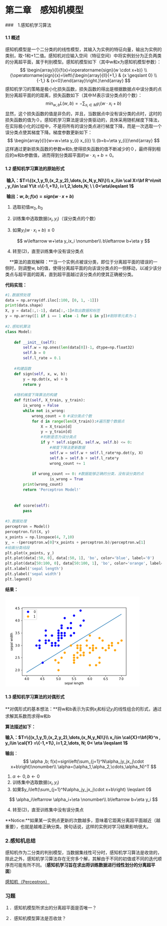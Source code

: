 # 第二章　感知机模型

###　1.感知机学习算法

#### 1.1 概述

​		感知机模型是一个二分类的的线性模型，其输入为实例的特征向量，输出为实例的类别，取-1和+1二值。感知机对应输入空间（特征空间）中将实例划分为正负两类的分离超平面，属于判别模型。感知机模型如下（其中w和x为感知机模型参数）：
$$
\begin{array}{l}{f(x)=\operatorname{sign}(w \cdot x+b)} \\ {\operatorname{sign}(x)=\left\{\begin{array}{ll}{+1,} & {x \geqslant 0} \\ {-1,} & {x<0}\end{array}\right.}\end{array}
$$
​		感知机学习的策略是极小化损失函数，损失函数的得出是根据数据点中误分类的点到分离超平面的的距离，损失函数如下（其中Ｍ表示误分类点的个数）：
$$
\min _{w, b} L(w, b)=-\sum_{x_{i} \in M} y_{i}\left(w \cdot x_{i}+b\right)
$$
​		显然，这个损失函数的值是非负的，并且，当数据点中没有误分类的点时，这时的损失函数的值为０。感知机学习算法是误分类驱动的，具体采用随机梯度下降法，在实际极小化的过程中，不是将所有的误分类点进行梯度下降，而是一次选取一个误分类点使其梯度下降。梯度参数更新如下：
$$
\begin{array}{l}{w=w+\eta y_{i} x_{i}} \\ {b=b+\eta y_{i}}\end{array}
$$
​		这样通过更新损失函数的参数w和b,使得损失函数的值不断减少的０，最终得到相应的w和b参数值，进而得到分类超平面的$w \cdot x_{i}+b=0$。

#### 1.2 感知机学习算法的原始形式

​	**输入：$T=\{(x_1,y_1),(x_2,y_2),\dots,(x_N,y_N)\}\\ x_i\in \cal X=\bf R^n\mit , y_i\in \cal Y\it =\{-1,+1\}, i=1,2,\dots,N; \ \ 0<\eta\leqslant 1$**

​    **输出：$w,b;f(x)=sign(w\cdot x+b)$**

1. 选取初值$w_0,b_0$

2. 训练集中选取数据$(x_i,y_i)$（误分类点的个数）

3. 如果$y_i(w\cdot x_i+b)\leqslant 0$

$$
w\leftarrow w+\eta y_ix_i \nonumber\\
 b\leftarrow b+\eta y
$$

 4. 转至(2)，直至训练集中没有误分类点

　**算法的直观解释：**当一个实例点被误分类，即位于分离超平面的错误的一侧时，则调整w, b的值，使得分离超平面的向该误分类点的一侧移动，以减少该分类点与超平面的距离，直到超平面越过该分类点的使其正确被分类。

**代码实现：**

```python
#1.数据预处理
data = np.array(df.iloc[:100, [0, 1, -1]])
print(data.shape)
X, y = data[:,:-1], data[:,-1]#取出数据和标签
y = np.array([1 if i == 1 else -1 for i in y])#剔除零元素为-1

#2.感知机算法
class Model:
    
    def __init__(self):
        self.w = np.ones(len(data[0])-1, dtype=np.float32)
        self.b = 0
        self.l_rate = 0.1
    
    #构建函数
    def sign(self, x, w, b):
        y = np.dot(x, w) + b
        return y
    
    #随机梯度下降算法的构建
    def fit(self, X_train, y_train):
        is_wrong = False
        while not is_wrong:
            wrong_count = 0 #误分类点个数
            for d in range(len(X_train)):#遍历整个数据点
                X = X_train[d]
                y = y_train[d]
                #判断是否为误分类点
                if y * self.sign(X, self.w, self.b) <= 0:
                    #梯度下降法更新数据
                    self.w = self.w + self.l_rate*np.dot(y, X)
                    self.b = self.b + self.l_rate*y
                    wrong_count += 1
                    
            if wrong_count == 0: #数据能够正确的分类，没有误分类的点
                    is_wrong = True
        print(wrong_count)
        return 'Perceptron Model!'
            
            
    def score(self):
        pass
        
#3.数据处理
perceptron = Model()
perceptron.fit(X, y)
x_points = np.linspace(4, 7,10)
y_ = -(perceptron.w[0]*x_points + perceptron.b)/perceptron.w[1]
#绘画分类线段
plt.plot(x_points, y_)
plt.plot(data[:50, 0], data[:50, 1], 'bo', color='blue', label='0')
plt.plot(data[50:100, 0], data[50:100, 1], 'bo', color='orange', label='1')
plt.xlabel('sepal length')
plt.ylabel('sepal width')
plt.legend()
```

**结果：**

![](./imgs/感知机.png)

#### 1.3 感知机学习算法的对偶形式

**对偶形式的基本想法：**将w和b表示为实例$x_i$和标记$y_i$的线性组合的形式，通过求解其系数而求得w和b

**算法描述如下：**

**输入：$T=\{(x_1,y_1),(x_2,y_2),\dots,(x_N,y_N)\}\\ x_i\in \cal{X}=\bf{R}^n , y_i\in \cal{Y} =\{-1,+1\}, i=1,2,\dots, N; 0< \eta \leqslant 1$**

**输出**：
$$
\alpha ,b; f(x)=sign\left(\sum_{j=1}^N\alpha_jy_jx_j\cdot x+b\right)\nonumber\\
\alpha=(\alpha_1,\alpha_2,\cdots,\alpha_N)^T
$$

1. $\alpha \leftarrow 0,b\leftarrow 0$
2. 训练集中选取数据$(x_i,y_i)$
3. 如果$y_i\left(\sum_{j=1}^N\alpha_jy_jx_j\cdot x+b\right) \leqslant 0$

$$
\alpha_i\leftarrow \alpha_i+\eta \nonumber\\
b\leftarrow b+\eta y_i
$$

4. 转至(2)，直至训练集中没有误分类点

**Notice:**如果某一实例点更新的次数越多，意味着它距离分离超平面越近（越重要），也就是越难正确分类。换句话说，这样的实例对学习结果影响很大。

### 2.感知机总结

​		感知机作为二分类的判别模型，当数据集线性可分时，感知机学习算法是收敛的，除此之外，感知机学习算法存在无穷多个解，其解由于不同的初值或不同的迭代顺序而可能有所不同。（**感知机学习旨在求出将训练数据进行线性划分的分离超平面**）

[感知机（Perceptron）](https://www.zybuluo.com/Duanxx/note/425280)

### 习题

１．感知机模型所求出的分离超平面是否唯一？

２．感知机模型算法是否收敛？　



